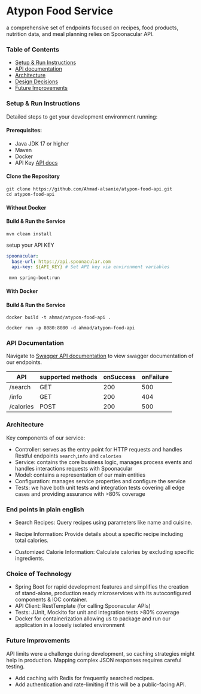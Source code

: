 # Atypon Food Service
a comprehensive set of endpoints focused on recipes, food products, nutrition data, and meal planning relies on Spoonacular API.

### Table of Contents
- [Setup & Run Instructions](#Setup-&-Run-Instructions)
- [API documentation](#API-Documentation)
- [Architecture](#Architecture)
- [Design Decisions](#Choice-of-technology)
- [Future Improvements](#Future-Improvements)

### Setup & Run Instructions
Detailed steps to get your development environment running:

#### Prerequisites:
- Java JDK 17 or higher
- Maven
- Docker
- API Key [API docs](https://spoonacular.com/food-api/docs#Authentication)

#### Clone the Repository
```shell
git clone https://github.com/Ahmad-alsanie/atypon-food-api.git
cd atypon-food-api
```

#### Without Docker
#### Build & Run the Service
```shell
mvn clean install
```

setup your API KEY

```yaml
spoonacular:
  base-url: https://api.spoonacular.com
  api-key: ${API_KEY} # Set API key via environment variables
```

```shell
 mvn spring-boot:run
```

#### With Docker
#### Build & Run the Service
```shell
docker build -t ahmad/atypon-food-api .
```

```shell
docker run -p 8080:8080 -d ahmad/atypon-food-api
```

### API Documentation
Navigate to [Swagger API documentation](http://localhost:8080) to view swagger documentation of our endpoints.

| API       | supported methods | onSuccess | onFailure |
|-----------|-------------------|-----------|-----------|
| /search   | GET               | 200       | 500       | 
| /info     | GET               | 200       | 404       | 
| /calories | POST              | 200       | 500       | 


### Architecture
Key components of our service:
- Controller: serves as the entry point for HTTP requests and handles Restful endpoints ```search```,```info``` and ```calories```
- Service: contains the core business logic, manages process events and handles interactions requests with Spoonacular
- Model: contains a representation of our main entities
- Configuration: manages service properties and configure the service
- Tests: we have both unit tests and integration tests covering all edge cases and providing assurance with >80% coverage

### End points in plain english
- Search Recipes: Query recipes using parameters like name and cuisine.

- Recipe Information: Provide details about a specific recipe including total calories.

- Customized Calorie Information: Calculate calories by excluding specific ingredients.

### Choice of Technology
- Spring Boot for rapid development features and simplifies the creation of stand-alone, production ready microservices with its autoconfigured components & IOC container.
- API Client: RestTemplate (for calling Spoonacular APIs)
- Tests: JUnit, Mockito for unit and integration tests >80% coverage
- Docker for containerization allowing us to package and run our application in a loosely isolated environment

### Future Improvements
API limits were a challenge during development, so caching strategies might help in production.
Mapping complex JSON responses requires careful testing.

- Add caching with Redis for frequently searched recipes.
- Add authentication and rate-limiting if this will be a public-facing API.